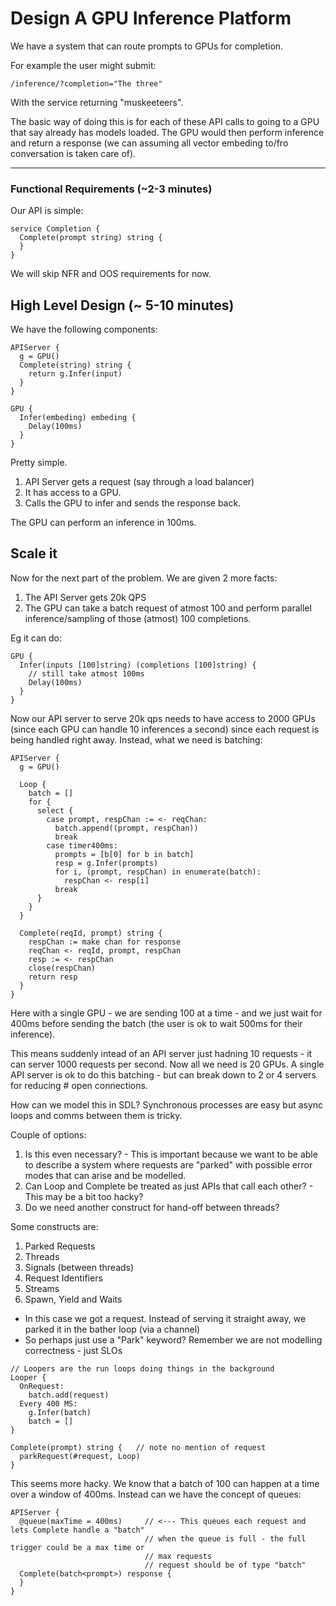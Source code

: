 
# Design A GPU Inference Platform

We have a system that can route prompts to GPUs for completion.

For example the user might submit:

```
/inference/?completion="The three"
```

With the service returning "muskeeteers".

The basic way of doing this is for each of these API calls to going to a GPU that say already has models loaded.  The
GPU would then perform inference and return a response (we can assuming all vector embeding to/fro conversation is taken
care of).

---

### Functional Requirements (~2-3 minutes)

Our API is simple:

```
service Completion {
  Complete(prompt string) string {
  }
}
```

We will skip NFR and OOS requirements for now.

## High Level Design (~ 5-10 minutes)

We have the following components:

```
APIServer {
  g = GPU()
  Complete(string) string {
    return g.Infer(input)
  }
}

GPU {
  Infer(embeding) embeding {
    Delay(100ms)
  }
}
```

Pretty simple.

1. API Server gets a request (say through a load balancer)
2. It has access to a GPU.
3. Calls the GPU to infer and sends the response back.

The GPU can perform an inference in 100ms.

## Scale it

Now for the next part of the problem.   We are given 2 more facts:

1. The API Server gets 20k QPS
2. The GPU can take a batch request of atmost 100 and perform parallel inference/sampling of those (atmost) 100
   completions.
   
Eg it can do:

```
GPU {
  Infer(inputs [100]string) (completions [100]string) {
    // still take atmost 100ms
    Delay(100ms)
  }
}
```

Now our API server to serve 20k qps needs to have access to 2000 GPUs (since each GPU can handle 10 inferences a second)
since each request is being handled right away.  Instead, what we need is batching:

```
APIServer {
  g = GPU()
  
  Loop {
    batch = []
    for {
      select {
        case prompt, respChan := <- reqChan:
          batch.append((prompt, respChan))
          break
        case timer400ms:
          prompts = [b[0] for b in batch]
          resp = g.Infer(prompts)
          for i, (prompt, respChan) in enumerate(batch):
            respChan <- resp[i]
          break
      }
    }
  }
  
  Complete(reqId, prompt) string {
    respChan := make chan for response
    reqChan <- reqId, prompt, respChan
    resp := <- respChan
    close(respChan)
    return resp
  }
}
```

Here with a single GPU - we are sending 100 at a time - and we just wait for 400ms before sending the batch (the user is
ok to wait 500ms for their inference).

This means suddenly intead of an API server just hadning 10 requests - it can server 1000 requests per second.  Now all
we need is 20 GPUs.  A single API server is ok to do this batching - but can break down to 2 or 4 servers for reducing #
open connections.

How can we model this in SDL?  Synchronous processes are easy but async loops and comms between them is tricky.

Couple of options:

1. Is this even necessary? - This is important because we want to be able to describe a system where requests are
   "parked" with possible error modes that can arise and be modelled.
2. Can Loop and Complete be treated as just APIs that call each other? - This may be a bit too hacky?
3. Do we need another construct for hand-off between threads?

Some constructs are:

1. Parked Requests
2. Threads
3. Signals (between threads)
4. Request Identifiers
5. Streams
6. Spawn, Yield and Waits

* In this case we got a request.  Instead of serving it straight away, we parked it in the bather loop (via a channel)
* So perhaps just use a "Park" keyword?  Remember we are not modelling correctness - just SLOs

```
// Loopers are the run loops doing things in the background
Looper {
  OnRequest:
    batch.add(request)
  Every 400 MS:
    g.Infer(batch)
    batch = []
}

Complete(prompt) string {   // note no mention of request
  parkRequest(#request, Loop)
}
```

This seems more hacky.  We know that a batch of 100 can happen at a time over a window of 400ms.  Instead can we have
the concept of queues:

```
APIServer {
  @queue(maxTime = 400ms)     // <--- This queues each request and lets Complete handle a "batch"
                              // when the queue is full - the full trigger could be a max time or
                              // max requests
                              // request should be of type "batch"
  Complete(batch<prompt>) response {
  }
}
```

